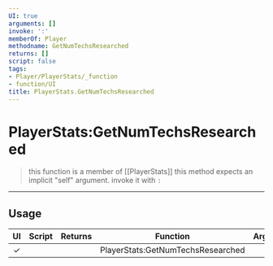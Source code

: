 ```yaml
---
UI: true
arguments: []
invoke: ':'
memberOf: Player
methodname: GetNumTechsResearched
returns: []
script: false
tags:
- Player/PlayerStats/_function
- function/UI
title: PlayerStats.GetNumTechsResearched
---
```

# PlayerStats:GetNumTechsResearched
> this function is a member of [[PlayerStats]]
> this method expects an implicit "self" argument. invoke it with `:`
-----
## Usage
|  UI | Script | Returns | Function | Arguments |
|:---:|:------:|-------:|:--------:|:---------|
|✓| ||PlayerStats:GetNumTechsResearched||
